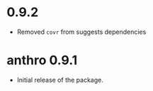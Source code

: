 # 0.9.2

* Removed `covr` from suggests dependencies

# anthro 0.9.1

* Initial release of the package.

